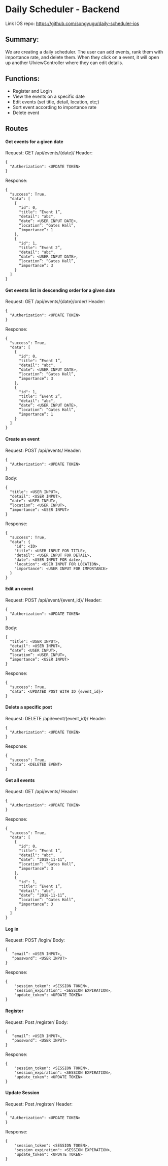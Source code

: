 # Daily Scheduler - Backend
Link IOS repo: https://github.com/songyugu/daily-scheduler-ios

## Summary: 
We are creating a daily scheduler. The user can add events, rank them with importance rate, and delete them. When they click on a event, it will open up another UIviewController where they can edit details. 

## Functions:
- Register and Login 
- View the events on a specific date
- Edit events (set title, detail, location, etc;)
- Sort event according to importance rate
- Delete event

## Routes
#### Get events for a given date
Request: GET /api/events/{date}/
Header:
```
{
  "Autherization": <UPDATE TOKEN> 
} 
```
Response:
```
{
  "success": True,
  "data": [
    {
      "id": 0,
      "title": “Event 1”,
      "detail": "abc",
      “date”: <USER INPUT DATE>,
      “location”: “Gates Hall”,
      “importance”: 1
    },
    {
      "id": 1,
      "title": “Event 2”,
      "detail": "abc",
      “date”: <USER INPUT DATE>,
      “location”: “Gates Hall”,
      “importance”: 3
    }
  ]
}
```

#### Get events list in descending order for a given date
Request: GET /api/events/{date}/order/
Header:
```
{
  "Autherization": <UPDATE TOKEN> 
} 
```
Response:
```
{
  "success": True,
  "data": [
    {
      "id": 0,
      "title": “Event 1”,
      "detail": "abc",
      “date”: <USER INPUT DATE>,
      “location”: “Gates Hall”,
      “importance”: 3
    },
    {
      "id": 1,
      "title": “Event 2”,
      "detail": "abc",
      “date”: <USER INPUT DATE>,
      “location”: “Gates Hall”,
      “importance”: 1
    }
  ]
}
```

#### Create an event
Request: POST /api/events/
Header:
```
{
  "Autherization": <UPDATE TOKEN> 
} 
```
Body:
```
{
  "title": <USER INPUT>,
  "detail": <USER INPUT>,
  “date”: <USER INPUT>,
  “location”: <USER INPUT>,
  “importance”: <USER INPUT>
}
```
Response:
```
{
  "success": True,
  "data": {
    "id": <ID>
    "title": <USER INPUT FOR TITLE>,
    "detail": <USER INPUT FOR DETAIL>,
    "date": <USER INPUT FOR date>,
    "location": <USER INPUT FOR LOCATION>,
    "importance": <USER INPUT FOR IMPORTANCE>
  }
}
```

#### Edit an event
Request: POST /api/event/{event_id}/
Header:
```
{
  "Autherization": <UPDATE TOKEN> 
} 
```
Body:
```
{
  "title": <USER INPUT>,
  "detail": <USER INPUT>,
  “date”: <USER INPUT>,
  “location”: <USER INPUT>,
  “importance”: <USER INPUT>
}
```
Response:
```
{
  "success": True,
  "data": <UPDATED POST WITH ID {event_id}>
}
```

#### Delete a specific post 
Request: DELETE /api/event/{event_id}/
Header:
```
{
  "Autherization": <UPDATE TOKEN> 
} 
```
Response: 
```
{
  "success": True,
  "data": <DELETED EVENT>
}
```

#### Get all events
Request: GET /api/events/
Header:
```
{
  "Autherization": <UPDATE TOKEN> 
} 
```
Response:
```
{
  "success": True,
  "data": [
    {
      "id": 0,
      "title": “Event 1”,
      "detail": "abc",
      “date”: “2018-11-11”,
      “location”: “Gates Hall”,
      “importance”: 3
    },
    {
      "id": 1,
      "title": “Event 1”,
      "detail": "abc",
      “date”: “2018-11-11”,
      “location”: “Gates Hall”,
      “importance”: 3
    }
  ]
}
```

#### Log in
Request: POST /login/
Body:
```
{
   “email”: <USER INPUT>,
   “password”: <USER INPUT>
}
```
Response:
```
{
    "session_token": <SESSION TOKEN>,
    "session_expiration": <SESSION EXPIRATION>,
    "update_token": <UPDATE TOKEN>
}
```

#### Register
Request: Post /register/
Body:
```
{
   “email”: <USER INPUT>,
   “password”: <USER INPUT>
}
```
Response:
```
{
    "session_token": <SESSION TOKEN>,
    "session_expiration": <SESSION EXPIRATION>,
    "update_token": <UPDATE TOKEN>
}
```

#### Update Session
Request: Post /register/
Header:
```
{
  "Autherization": <UPDATE TOKEN> 
} 
```
Response:
```
{
    "session_token": <SESSION TOKEN>,
    "session_expiration": <SESSION EXPIRATION>,
    "update_token": <UPDATE TOKEN>
}
```



